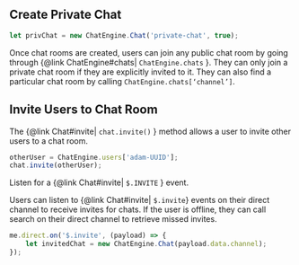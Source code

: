 ## Create Private Chat

```js
let privChat = new ChatEngine.Chat('private-chat', true);
```

Once chat rooms are created, users can join any public chat room by going through {@link ChatEngine#chats| ```ChatEngine.chats``` }. They can only join a private chat room if they are explicitly invited to it. They can also find a particular chat room by calling  ```ChatEngine.chats[‘channel’]```.

## Invite Users to Chat Room

The {@link Chat#invite| ```chat.invite()``` } method allows a user to invite other users to a chat room.

```js
otherUser = ChatEngine.users['adam-UUID'];
chat.invite(otherUser);
```

Listen for a {@link Chat#invite| ```$.INVITE``` } event.

Users can listen to {@link Chat#invite| ```$.invite```} events on their direct channel to receive invites for chats. If the user is offline, they can call search on their direct channel to retrieve missed invites.

```js
me.direct.on('$.invite', (payload) => {
    let invitedChat = new ChatEngine.Chat(payload.data.channel);
});
```
